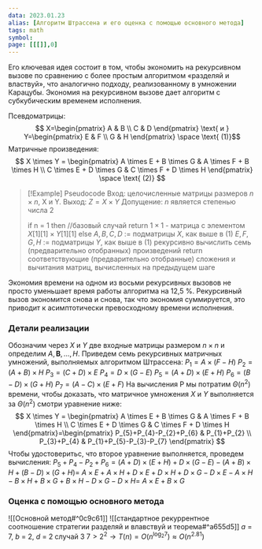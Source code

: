 ```yaml
---
data: 2023.01.23
alias: [Алгоритм Штрассена и его оценка с помощью основного метода]
tags: math
symbol:
page: [[[]],0]
---
```

Его ключевая идея состоит в том, чтобы экономить на рекурсивном вызове по сравнению с более простым алгоритмом «разделяй и властвуй», что аналогично подходу, реализованному в умножении Карацубы. Экономия на рекурсивном вызове дает алгоритм с субкубическим временем исполнения.

Псевдоматрицы:
$$
X=\begin{pmatrix}
A & B \\
C & D
\end{pmatrix}
\text{ и } Y=\begin{pmatrix}
E & F \\
G & H
\end{pmatrix} \space \text{ (1)}$$
Матричные произведения:
$$
X \times Y = \begin{pmatrix}
A \times E + B \times G & A \times F + B \times H \\
C \times E + D \times G & C \times F + D \times H
\end{pmatrix} \space \text{ (2)}
$$

>[!Example] Pseudocode
>Вход: целочисленные матрицы размеров $n\times n$, X и Y.
>Выход: $Z=X\times Y$
>Допущение: $n$ является степенью числа 2
>
>if n = 1 then                                                                                                                  //базовый случай
>	return $1 \times 1$ - матрица с элементом $X[1][1] \times Y[1][1]$
>else 
>	$A,B,C,D$ := подматрицы $X$, как выше в (1)
>	$E,F,G,H$ := подматрицы $Y$, как выше в (1)
>	рекурсивно вычислить семь (предварительно отобранных) произведений
>	return соответствующие (предварительно отобранные) сложения и вычитания матриц, вычисленных на предыдущем шаге

Экономия времени на одном из восьми рекурсивных вызовов не просто уменьшает время работы алгоритма на 12,5 %. Рекурсивный вызов экономится снова и снова, так что экономия суммируется, это приводит к асимптотически превосходному времени исполнения.
### Детали реализации
Обозначим через $X$ и $Y$ две входные матрицы размером $n \times n$ и определим $A,\mathbf{B},\dots,H$. Приведем семь рекурсивных матричных умножений, выполняемых алгоритмом Штрассена:
$P_{1}=A \times (F-H)$
$P_{2}=(A+B)\times H$
$P_{3}=(C+D)\times E$
$P_{4}=D\times(G-E)$
$P_{5}=(A+D)\times(E+H)$
$P_{6}=(B-D)\times(G+H)$
$P_{7}=(A-C)\times(E+F)$
На вычисления P мы потратим $\Theta(n^{2})$ времени, чтобы доказать, что матричное умножения $X$ и $Y$ выполняется за $\Theta(n^{2})$ смотри уравнение ниже:
$$
X \times Y = \begin{pmatrix}
A \times E + B \times G & A \times F + B \times H \\
C \times E + D \times G & C \times F + D \times H
\end{pmatrix}=\begin{pmatrix}
P_{5}+P_{4}-P_{2}+P_{6} & P_{1}+P_{2} \\
P_{3}+P_{4} & P_{1}+P_{5}-P_{3}-P_{7}
\end{pmatrix}
$$
Чтобы удостоверитьс, что второе уравнение выполняется, проведем вычисления:
$P_{5}+P_{4}-P_{2}+P_{6}=(A+D)\times(E+H)+D\times(G-E)-(A+B)\times H+(B-D)\times(G+H)=$
$A\times E+A\times H+D\times E+D\times H+D\times G-D\times E-A\times H-B\times H+B\times G+B\times H -D\times G-D\times H =$
$A\times E+B\times G$

### Оценка с помощью основного метода
![[Основной метод#^0c9c61]] 
![[стандартное рекуррентное соотношение стратегии разделяй и влавствуй и теорема#^a655d5]]
$a$ = 7, $b$ = 2, $d$ = 2 случай 3
$7>2^{2}\to T(n)=O(n^{\log_{2}7})\approx O(n^{2.81})$
